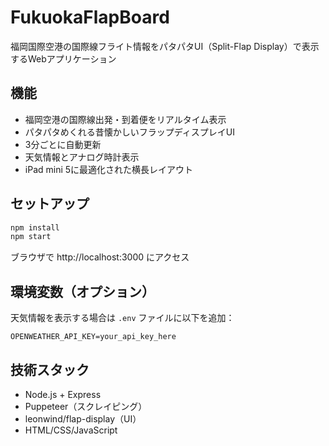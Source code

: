 # FukuokaFlapBoard

福岡国際空港の国際線フライト情報をパタパタUI（Split-Flap Display）で表示するWebアプリケーション

## 機能

- 福岡空港の国際線出発・到着便をリアルタイム表示
- パタパタめくれる昔懐かしいフラップディスプレイUI
- 3分ごとに自動更新
- 天気情報とアナログ時計表示
- iPad mini 5に最適化された横長レイアウト

## セットアップ

```bash
npm install
npm start
```

ブラウザで http://localhost:3000 にアクセス

## 環境変数（オプション）

天気情報を表示する場合は `.env` ファイルに以下を追加：

```
OPENWEATHER_API_KEY=your_api_key_here
```

## 技術スタック

- Node.js + Express
- Puppeteer（スクレイピング）
- leonwind/flap-display（UI）
- HTML/CSS/JavaScript